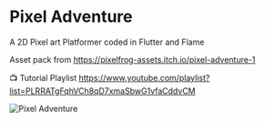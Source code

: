 # Pixel Adventure

A 2D Pixel art Platformer coded in Flutter and Flame

Asset pack from <https://pixelfrog-assets.itch.io/pixel-adventure-1>

📺 Tutorial Playlist <https://www.youtube.com/playlist?list=PLRRATgFqhVCh8qD7xmaSbwG1vfaCddvCM>

![Pixel Adventure](https://i.ytimg.com/vi/Kwn1eHZP3C4/maxresdefault.jpg)
